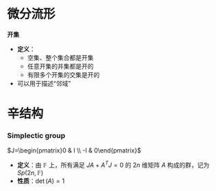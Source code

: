 # 微分流形


**开集**
- **定义**：
	- 空集、整个集合都是开集
	- 任意开集的并集都是开的
	- 有限多个开集的交集是开的
- 可以用于描述“邻域”

# 辛结构

### Simplectic group
$J=\begin{pmatrix}0 & I \\ -I & 0\end{pmatrix}$ 
- **定义**：由 $\mathbb{F}$ 上，所有满足 $JA+A^{T}J=0$ 的 $2n$ 维矩阵 $A$ 构成的群，记为 $Sp(2n,\mathbb{F})$
- **性质**：$\det(A)=1$ 